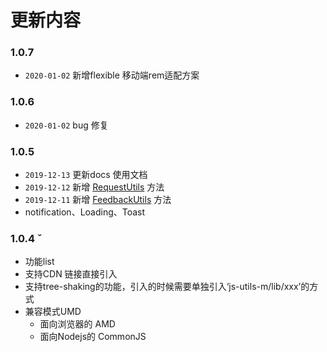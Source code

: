# 更新内容

### 1.0.7
  - `2020-01-02` 新增flexible 移动端rem适配方案

### 1.0.6
  - `2020-01-02` bug 修复

### 1.0.5
  - `2019-12-13` 更新docs 使用文档
  - `2019-12-12` 新增 [RequestUtils](/lib/_RequestUtils.md) 方法
  - `2019-12-11` 新增 [FeedbackUtils](/lib/_FeedbackUtils.md) 方法
  - notification、Loading、Toast

### 1.0.4 ˇ
  - 功能list
  - 支持CDN 链接直接引入
  - 支持tree-shaking的功能，引入的时候需要单独引入‘js-utils-m/lib/xxx’的方式
  - 兼容模式UMD
    - 面向浏览器的 AMD
    - 面向Nodejs的 CommonJS


